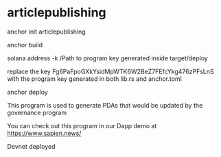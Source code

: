 # articlepublishing
anchor init articlepublishing

anchor build

solana address -k /Path to program key generated inside target/deploy

replace the key Fg6PaFpoGXkYsidMpWTK6W2BeZ7FEfcYkg476zPFsLnS with the program key generated in both lib.rs and anchor.toml

anchor deploy

This program is used to generate PDAs that would be updated by the governance program

You can check out this program in our Dapp demo at https://www.sapien.news/

Devnet deployed
